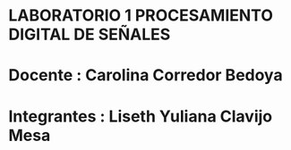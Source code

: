 # LABORATORIO 1 PROCESAMIENTO DIGITAL DE SEÑALES
# Docente : Carolina Corredor Bedoya
# Integrantes : Liseth Yuliana Clavijo Mesa
